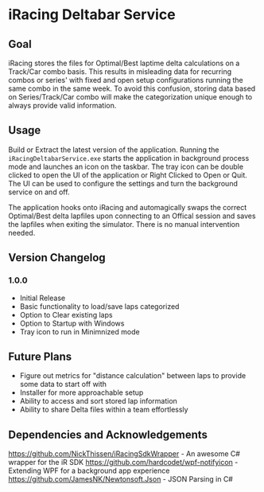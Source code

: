 # iRacing Deltabar Service

## Goal

iRacing stores the files for Optimal/Best laptime delta calculations on a Track/Car combo basis. This results in misleading data for recurring combos or series' with fixed and open setup configurations running the same combo in the same week. To avoid this confusion, storing data based on Series/Track/Car combo will make the categorization unique enough to always provide valid information.

## Usage

Build or Extract the latest version of the application. Running the `iRacingDeltabarService.exe` starts the application in background process mode and launches an icon on the taskbar. The tray icon can be double clicked to open the UI of the application or Right Clicked to Open or Quit. The UI can be used to configure the settings and turn the background service on and off. 

The application hooks onto iRacing and automagically swaps the correct Optimal/Best delta lapfiles upon connecting to an Offical session and saves the lapfiles when exiting the simulator. There is no manual intervention needed.

## Version Changelog

### 1.0.0

* Initial Release
* Basic functionality to load/save laps categorized
* Option to Clear existing laps
* Option to Startup with Windows
* Tray icon to run in Minimnized mode

## Future Plans

* Figure out metrics for "distance calculation" between laps to provide some data to start off with
* Installer for more approachable setup
* Ability to access and sort stored lap information
* Ability to share Delta files within a team effortlessly

## Dependencies and Acknowledgements

https://github.com/NickThissen/iRacingSdkWrapper - An awesome C# wrapper for the iR SDK
https://github.com/hardcodet/wpf-notifyicon - Extending WPF for a background app experience
https://github.com/JamesNK/Newtonsoft.Json - JSON Parsing in C#

